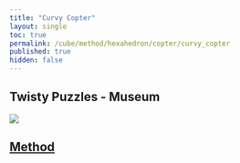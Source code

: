 ```yaml
---
title: "Curvy Copter"
layout: single
toc: true
permalink: /cube/method/hexahedron/copter/curvy_copter
published: true
hidden: false
---
```


<head>
  <base target="_blank">
</head>



## Twisty Puzzles - Museum

<a href="https://twistypuzzles.com/app/museum/museum_showitem.php?pkey=1574">
  <img src="https://twistypuzzles.com/museum/large/01574-01.jpg">
</a>



## [Method](/cube/method/hexahedron/copter/curvy_copter/method)
